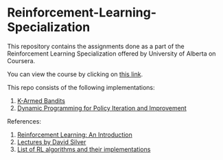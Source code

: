 # Reinforcement-Learning-Specialization
This repository contains the assignments done as a part of the Reinforcement Learning Specialization offered by University of Alberta on Coursera.

You can view the course by clicking on [this link](https://www.coursera.org/specializations/reinforcement-learning).

This repo consists of the following implementations:
1. [K-Armed Bandits](Fundamentals%20of%20Reinforcement%20Learning/Week%201/Bandits-Assignment1.ipynb)
2. [Dynamic Programming for Policy Iteration and Improvement](Fundamentals%20of%20Reinforcement%20Learning/Week%204)

References:
1. [Reinforcement Learning: An Introduction](https://d3c33hcgiwev3.cloudfront.net/Ph9QFZnEEemRfw7JJ0OZYA_808e8e7d9a544e1eb31ad11069d45dc4_RLbook2018.pdf?Expires=1575936000&Signature=ITlfkj5XdcfV2h5WDba8mSfYdKkf-WbOBN4KSXLEEGh2rYXN2FTgscUVyxLus9sXZBiPIwPwmE5KVQwwWcYzrT9mxdoIrg3Ywtyehb-~PPP7OL0WvL89xj6I7V3vgLZLYMi3nfi0YW~zug9zlfZ0pQJbrXdubrJPg170pWYtoco_&Key-Pair-Id=APKAJLTNE6QMUY6HBC5A)
2. [Lectures by David Silver](https://www.youtube.com/playlist?list=PLqYmG7hTraZDM-OYHWgPebj2MfCFzFObQ)
3. [List of RL algorithms and their implementations](https://github.com/dennybritz/reinforcement-learning)
